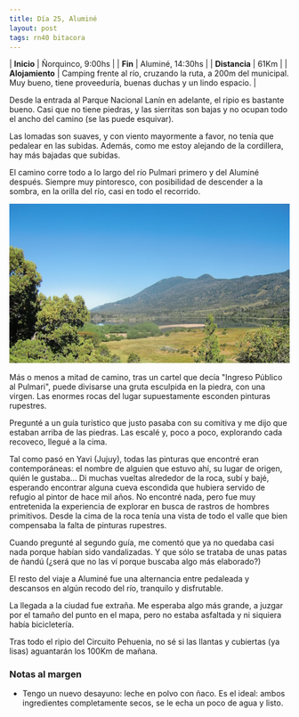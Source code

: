 ```yaml
---
title: Día 25, Aluminé
layout: post
tags: rn40 bitacora
---
```


| **Inicio** | Ñorquinco, 9:00hs |
| **Fin**    | Aluminé, 14:30hs |
| **Distancia** | 61Km |
| **Alojamiento** | Camping frente al río, cruzando la ruta, a 200m del municipal. Muy bueno, tiene proveeduría, buenas duchas y un lindo espacio. |

Desde la entrada al Parque Nacional Lanín en adelante, el ripio es bastante bueno. Casi que no tiene piedras, y las sierritas son bajas y no ocupan todo el ancho del camino (se las puede esquivar).

Las lomadas son suaves, y con viento mayormente a favor, no tenía que pedalear en las subidas. Además, como me estoy alejando de la cordillera, hay más bajadas que subidas.

El camino corre todo a lo largo del río Pulmari primero y del Aluminé después. Siempre muy pintoresco, con posibilidad de descender a la sombra, en la orilla del río, casi en todo el recorrido.

[![](/images/2015-01-30-alumine_0_thumb.jpg)](/images/2015-01-30-alumine_0.jpg)

Más o menos a mitad de camino, tras un cartel que decía "Ingreso Público al Pulmari", puede divisarse una gruta esculpida en la piedra, con una virgen. Las enormes rocas del lugar supuestamente esconden pinturas rupestres.

Pregunté a un guía turístico que justo pasaba con su comitiva y me dijo que estaban arriba de las piedras. Las escalé y, poco a poco, explorando cada recoveco, llegué a la cima.

Tal como pasó en Yavi (Jujuy), todas las pinturas que encontré eran contemporáneas: el nombre de alguien que estuvo ahí, su lugar de origen, quién le gustaba... Di muchas vueltas alrededor de la roca, subí y bajé, esperando encontrar alguna cueva escondida que hubiera servido de refugio al pintor de hace mil años. No encontré nada, pero fue muy entretenida la experiencia de explorar en busca de rastros de hombres primitivos. Desde la cima de la roca tenía una vista de todo el valle que bien compensaba la falta de pinturas rupestres.

Cuando pregunté al segundo guía, me comentó que ya no quedaba casi nada porque habían sido vandalizadas. Y que sólo se trataba de unas patas de ñandú (¿será que no las ví porque buscaba algo más elaborado?)

El resto del viaje a Aluminé fue una alternancia entre pedaleada y descansos en algún recodo del río, tranquilo y disfrutable.

La llegada a la ciudad fue extraña. Me esperaba algo más grande, a juzgar por el tamaño del punto en el mapa, pero no estaba asfaltada y ni siquiera había bicicletería.

Tras todo el ripio del Circuito Pehuenia, no sé si las llantas y cubiertas (ya lisas) aguantarán los 100Km de mañana.

### Notas al margen
 - Tengo un nuevo desayuno: leche en polvo con ñaco. Es el ideal: ambos ingredientes completamente secos, se le echa un poco de agua y listo.